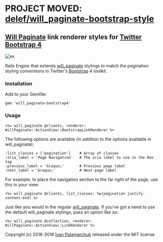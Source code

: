 # PROJECT MOVED: [delef/will_paginate-bootstrap-style](https://github.com/delef/will_paginate-bootstrap-style)

## [Will Paginate][wp] link renderer styles for [Twitter Bootstrap 4][bs]

![ex](https://cloud.githubusercontent.com/assets/2103263/18925649/74eeb836-85bd-11e6-9be1-593a076e684c.png)

Rails Engine that extends [will_paginate][wp] stylings to match the pagination styling conventions
in Twitter's [Bootstrap][bs] 4 toolkit.

### Installation

Add to your Gemfile:  

    gem 'will_paginate-bootstrap4'

### Usage

    <%= will_paginate @clients, renderer: WillPaginate::ActionView::BootstrapLinkRenderer %>

The following options are available (in addition to the options available in will_paginate):

    :list_classes = ['pagination']    # Array of classes
    :aria_label = 'Page Navigation'   # The aria label to use in the Nav tag
    :previous_label = '&laquo;'       # Previous page label
    :next_label = '&raquo;'           # Next page label

For example, to place the navigation section to the far right of the page, use this in your view:

    <%= will_paginate @clients, list_classes: %w(pagination justify-content-end) %>

Just like you would in the regular [will_paginate][wp].  If you've got a need to use the default will_paginate stylings,
pass an option like so:

    <%= will_paginate @collection, renderer: WillPaginate::ActionView::LinkRenderer %>

Copyright (c) 2016-2018 [Ivan Palamarchuk](https://github.com/delef) released under the MIT license  

[wp]: http://github.com/mislav/will_paginate
[bs]: https://getbootstrap.com
